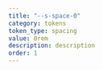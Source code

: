 ```yaml
---
title: "--s-space-0"
category: tokens
token_type: spacing
value: 0rem
description: description
order: 1
---
```

